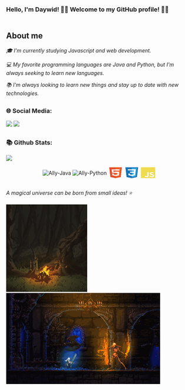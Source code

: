 <h3> Hello, I'm Daywid! 🐱‍👤 Welcome to my GitHub profile! 👋🏻 <br> <br> </h3>  
<h4></h4>   


## About me 


<i> 🎓 I'm currently studying Javascript and web development. <br> </i>

<i> 💻  My favorite programming languages are Java and Python, but I'm always seeking to learn new languages. <br>  </i>

<i> 📚 I'm always looking to learn new things and stay up to date with new technologies. <br>  </i>

   
## 
  
<h3> 🌐 Social Media: <br></h3> 

<div>  

 
   <a href="https://www.linkedin.com/in/daywid-mendes/" target="_blank"><img src="https://img.shields.io/badge/-LinkedIn-%230077B5?style=for-the-badge&logo=linkedin&logoColor=white" target="_blank"></a>
   <a href = "mailto:mdaywid@gmail.com"><img src="https://img.shields.io/badge/Gmail-D14836?style=for-the-badge&logo=gmail&logoColor=white" target="_blank"></a>
 
##
 
<h3> 📚 Github Stats: <br></h3>
  
<div>
  <a href="https://github.com/daywid/github-readme-stats">
  <img align="center" src="https://github-readme-stats.vercel.app/api/top-langs/?username=daywid&layout=compact&theme=tokyonight" />
</a>
</div>

<br>
  
<div align="center" style="display: inline_block">
  <img align="center" alt="Ally-Java" height="40" width="50" src="https://cdn.jsdelivr.net/gh/devicons/devicon/icons/java/java-original.svg" />
  <img align="center" alt="Ally-Python" height="40" width="50" src="https://cdn.jsdelivr.net/gh/devicons/devicon/icons/python/python-original-wordmark.svg" /> 
  <img align="center" alt="Ally-HTML" height="30" width="40" src="https://raw.githubusercontent.com/devicons/devicon/master/icons/html5/html5-original.svg">
  <img align="center" alt="Ally-CSS" height="30" width="40" src="https://raw.githubusercontent.com/devicons/devicon/master/icons/css3/css3-original.svg">
  <img align="center" alt="Ally-Js" height="30" width="40" src="https://raw.githubusercontent.com/devicons/devicon/master/icons/javascript/javascript-plain.svg">
</div>
    
## 

 <i> A magical universe can be born from small ideas! ⭐️</i> <br> <br>
 <img src="https://github.com/daywid/daywid/blob/main/Fire-Pixel.gif" width="220">
 <img src="https://github.com/daywid/daywid/blob/main/Knight-Game.gif" width="418">

##
  
 
